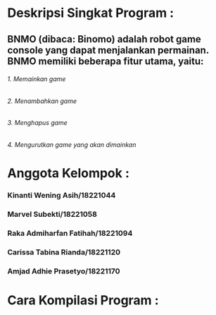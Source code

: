 # Deskripsi Singkat Program :
## BNMO (dibaca: Binomo) adalah robot game console yang dapat menjalankan permainan. BNMO memiliki beberapa fitur utama, yaitu:

######  1. Memainkan game
######  2. Menambahkan game
######  3. Menghapus game
######  4. Mengurutkan game yang akan dimainkan


# Anggota Kelompok :
### Kinanti Wening Asih/18221044	
### Marvel Subekti/18221058
### Raka Admiharfan Fatihah/18221094
### Carissa Tabina Rianda/18221120
### Amjad Adhie Prasetyo/18221170

# Cara Kompilasi Program :
